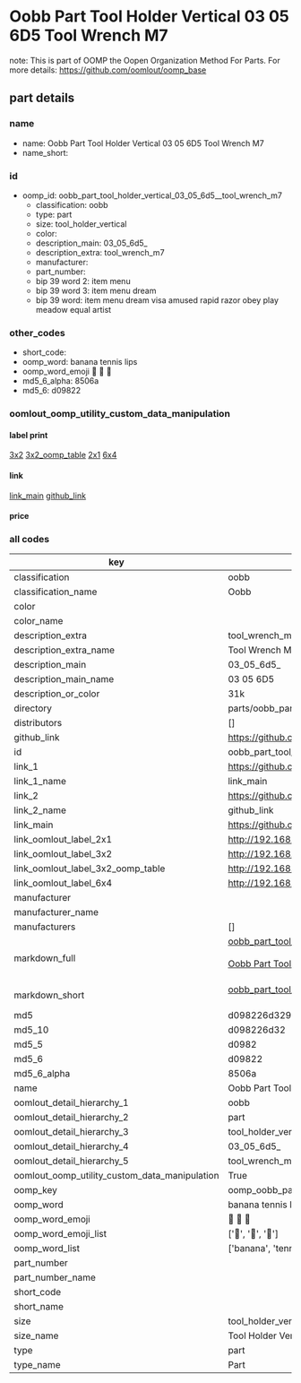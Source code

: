 # Oobb Part Tool Holder Vertical 03 05 6D5  Tool Wrench M7  

note: This is part of OOMP the Oopen Organization Method For Parts. For more details: https://github.com/oomlout/oomp_base

##  part details





### name
* name: Oobb Part Tool Holder Vertical 03 05 6D5  Tool Wrench M7
* name_short: 
### id
* oomp_id: oobb_part_tool_holder_vertical_03_05_6d5__tool_wrench_m7
  * classification: oobb
  * type: part
  * size: tool_holder_vertical
  * color: 
  * description_main: 03_05_6d5_
  * description_extra: tool_wrench_m7
  * manufacturer: 
  * part_number: 
  * bip 39 word 2: item menu
  * bip 39 word 3: item menu dream
  * bip 39 word: item menu dream visa amused rapid razor obey play meadow equal artist

### other_codes
* short_code: 
* oomp_word: banana tennis lips
* oomp_word_emoji :banana: :tennis: :lips:
* md5_6_alpha: 8506a
* md5_6: d09822






### oomlout_oomp_utility_custom_data_manipulation
#### label print
[3x2](http://192.168.1.245:1112/?label=oomp%208506a)
[3x2_oomp_table](http://192.168.1.107:1112/?label=oomp%208506a)
[2x1](http://192.168.1.242:1112/?label=oomp%208506a)
[6x4](http://192.168.1.55:1112/?label=oomp%208506a)    

#### link

[link_main](https://github.com/oomlout/oomlout_oomp_current_version_messy/tree/main/parts/oobb_part_tool_holder_vertical_03_05_6d5__tool_wrench_m7) [github_link](https://github.com/oomlout/oomlout_oomp_part_src/tree/main/parts/oobb_part_tool_holder_vertical_03_05_6d5__tool_wrench_m7)                             

#### price







### all codes 
| key | value |  
| --- | --- |  
| classification | oobb |  
| classification_name | Oobb |  
| color |  |  
| color_name |  |  
| description_extra | tool_wrench_m7 |  
| description_extra_name | Tool Wrench M7 |  
| description_main | 03_05_6d5_ |  
| description_main_name | 03 05 6D5  |  
| description_or_color | 31k |  
| directory | parts/oobb_part_tool_holder_vertical_03_05_6d5__tool_wrench_m7 |  
| distributors | [] |  
| github_link | https://github.com/oomlout/oomlout_oomp_part_src/tree/main/parts/oobb_part_tool_holder_vertical_03_05_6d5__tool_wrench_m7 |  
| id | oobb_part_tool_holder_vertical_03_05_6d5__tool_wrench_m7 |  
| link_1 | https://github.com/oomlout/oomlout_oomp_current_version_messy/tree/main/parts/oobb_part_tool_holder_vertical_03_05_6d5__tool_wrench_m7 |  
| link_1_name | link_main |  
| link_2 | https://github.com/oomlout/oomlout_oomp_part_src/tree/main/parts/oobb_part_tool_holder_vertical_03_05_6d5__tool_wrench_m7 |  
| link_2_name | github_link |  
| link_main | https://github.com/oomlout/oomlout_oomp_current_version_messy/tree/main/parts/oobb_part_tool_holder_vertical_03_05_6d5__tool_wrench_m7 |  
| link_oomlout_label_2x1 | http://192.168.1.242:1112/?label=oomp%208506a |  
| link_oomlout_label_3x2 | http://192.168.1.245:1112/?label=oomp%208506a |  
| link_oomlout_label_3x2_oomp_table | http://192.168.1.107:1112/?label=oomp%208506a |  
| link_oomlout_label_6x4 | http://192.168.1.55:1112/?label=oomp%208506a |  
| manufacturer |  |  
| manufacturer_name |  |  
| manufacturers | [] |  
| markdown_full | [oobb_part_tool_holder_vertical_03_05_6d5__tool_wrench_m7](https://github.com/oomlout/oomlout_oomp_current_version_messy/tree/main/parts/oobb_part_tool_holder_vertical_03_05_6d5__tool_wrench_m7)<br>[](https://github.com/oomlout/oomlout_oomp_current_version_messy/tree/main/parts/oobb_part_tool_holder_vertical_03_05_6d5__tool_wrench_m7)<br>[Oobb Part Tool Holder Vertical 03 05 6D5  Tool Wrench M7](https://github.com/oomlout/oomlout_oomp_current_version_messy/tree/main/parts/oobb_part_tool_holder_vertical_03_05_6d5__tool_wrench_m7)<br><br> |  
| markdown_short | [oobb_part_tool_holder_vertical_03_05_6d5__tool_wrench_m7](https://github.com/oomlout/oomlout_oomp_current_version_messy/tree/main/parts/oobb_part_tool_holder_vertical_03_05_6d5__tool_wrench_m7)<br><br> |  
| md5 | d098226d3297f656c7841f4a8522cbb6 |  
| md5_10 | d098226d32 |  
| md5_5 | d0982 |  
| md5_6 | d09822 |  
| md5_6_alpha | 8506a |  
| name | Oobb Part Tool Holder Vertical 03 05 6D5  Tool Wrench M7 |  
| oomlout_detail_hierarchy_1 | oobb |  
| oomlout_detail_hierarchy_2 | part |  
| oomlout_detail_hierarchy_3 | tool_holder_vertical |  
| oomlout_detail_hierarchy_4 | 03_05_6d5_ |  
| oomlout_detail_hierarchy_5 | tool_wrench_m7 |  
| oomlout_oomp_utility_custom_data_manipulation | True |  
| oomp_key | oomp_oobb_part_tool_holder_vertical_03_05_6d5__tool_wrench_m7 |  
| oomp_word | banana tennis lips |  
| oomp_word_emoji | :banana: :tennis: :lips: |  
| oomp_word_emoji_list | [':banana:', ':tennis:', ':lips:'] |  
| oomp_word_list | ['banana', 'tennis', 'lips'] |  
| part_number |  |  
| part_number_name |  |  
| short_code |  |  
| short_name |  |  
| size | tool_holder_vertical |  
| size_name | Tool Holder Vertical |  
| type | part |  
| type_name | Part |  
